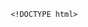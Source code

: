 
        <!DOCTYPE html>
<html lang="en">

<head>
    <meta charset="UTF-8" />
    <meta name="viewport" content="width=device-width, initial-scale=1.0" />
    <title>Mansi Avhad | SEO Content Writer</title>
    <link
        href="https://fonts.googleapis.com/css2?family=Poppins:wght@400;500;600;700&family=Playfair+Display:wght@400;700&display=swap"
        rel="stylesheet">
    <link rel="stylesheet" href="https://cdnjs.cloudflare.com/ajax/libs/font-awesome/6.0.0/css/all.min.css"
        integrity="sha512-9usAa10IRO0HhonpyAIVpjrylPvoDwiPUiKdWk5t3PyolY1cOd4DSE0Ga+ri4AuTroPR5aQvXU9xC6qOPnzFeg=="
        crossorigin="anonymous" referrerpolicy="no-referrer" />
    <style>
        * {
            box-sizing: border-box;
        }

        body {
            margin: 0;
            font-family: 'Poppins', sans-serif;
            background-color: #f8f8f8;
            color: #333;
            line-height: 1.6;
        }

        header {
            background-image: url('https://images.unsplash.com/photo-1519389950473-47ba0277781c');
            background-size: cover;
            background-position: center;
            height: 90vh;
            display: flex;
            align-items: center;
            justify-content: center;
            text-align: center;
            position: relative;
            animation: fadeIn 2s ease-in;
        }

        header::before {
            content: "";
            position: absolute;
            top: 0;
            left: 0;
            width: 100%;
            height: 100%;
            background-color: rgba(0, 0, 0, 0.6);
        }

        .hero-content {
            position: relative;
            z-index: 1;
            color: #fff;
            padding: 2rem;
            animation: fadeInUp 1s ease-out;
        }

        header h1 {
            font-family: 'Playfair Display', serif;
            font-size: 3.5rem;
            margin-bottom: 0.3rem;
            font-weight: 700;
            letter-spacing: 0.1rem;
            animation: textShadow 2s ease-in-out infinite alternate;
        }

        .hero-content p {
            font-family: 'Poppins', sans-serif;
            font-style: italic;
            font-size: 1.4rem;
            margin-top: 0;
            color: #eee;
            text-shadow: 1px 1px 2px rgba(0, 0, 0, 0.5);
        }

        nav {
            background: #333;
            padding: 0.7rem 0;
            position: sticky;
            top: 0;
            z-index: 1000;
            box-shadow: 0 2px 5px rgba(0, 0, 0, 0.3);
        }

        nav ul {
            list-style: none;
            display: flex;
            justify-content: center;
            margin: 0;
            padding: 0;
        }

        nav li {
            margin: 0 1.5rem;
        }

        nav a {
            color: white;
            text-decoration: none;
            font-weight: 500;
            transition: color 0.3s ease, transform 0.2s ease-in-out;
            font-size: 1.1rem;
        }

        nav a:hover {
            color: #007acc;
            text-decoration: underline;
            transform: scale(1.1);
        }

        nav a:active {
            opacity: 0.8;
        }

        nav a:focus {
            outline: 2px solid #007acc;
            outline-offset: 2px;
        }

        section {
            padding: 5rem 2rem;
            max-width: 1000px;
            margin: 0 auto;
            text-align: center;
        }

        section h2 {
            font-family: 'Playfair Display', serif;
            font-size: 3rem;
            color: #222;
            font-weight: 700;
            margin-bottom: 1rem;
            letter-spacing: 0.1rem;
            text-align: left;
            transition: color 0.3s ease, transform 0.3s ease;
        }

        section h2:hover {
            transform: scale(1.05);
            color: #007acc;
        }

        section p {
            font-family: 'Poppins', sans-serif;
            font-size: 1.15rem;
            line-height: 1.8;
            color: #444;
        }

        a.button {
            font-family: 'Poppins', sans-serif;
            background: #007acc;
            color: white;
            padding: 0.8rem 1.6rem;
            border-radius: 8px;
            display: inline-block;
            margin-top: 2rem;
            text-decoration: none;
            font-weight: 600;
            transition: background-color 0.3s ease, box-shadow 0.2s ease-in-out,
                transform 0.2s ease-in-out;
            font-size: 1.1rem;
            box-shadow: 0 4px 6px rgba(0, 0, 0, 0.1);
            animation: buttonShadow 2s ease-in-out infinite alternate;
        }

        a.button:hover {
            background: #005fa3;
            box-shadow: 0 6px 10px rgba(0, 0, 0, 0.2);
            transform: translateY(-3px) scale(1.05);
        }

        a.button:active {
            opacity: 0.8;
            transform: scale(0.95);
        }

        a.button:focus {
            outline: 2px solid #007acc;
            outline-offset: 2px;
        }

        footer {
            text-align: center;
            background: #333;
            color: white;
            padding: 2.5rem 1rem;
            font-size: 1rem;
            font-family: 'Poppins', sans-serif;
        }

        @keyframes fadeIn {
            0% {
                opacity: 0;
                transform: translateY(-20px);
            }

            100% {
                opacity: 1;
                transform: translateY(0);
            }
        }

        @keyframes fadeInUp {
            0% {
                opacity: 0;
                transform: translateY(20px);
            }

            100% {
                opacity: 1;
                transform: translateY(0);
            }
        }

        @keyframes typing {
            from {
                width: 0;
            }

            to {
                width: 100%;
            }
        }

        @keyframes blink-caret {
            from,
            to {
                border-color: transparent
            }

            50% {
                border-color: #fff;
            }
        }

        @keyframes textShadow {
            from {
                text-shadow: 2px 2px 4px rgba(0, 0, 0, 0.2);
            }

            to {
                text-shadow: 2px 2px 4px rgba(0, 122, 255, 0.5);
            }
        }

        @keyframes buttonShadow {
            from {
                box-shadow: 0 4px 6px rgba(0, 0, 0, 0.1);
            }

            to {
                box-shadow: 0 6px 12px rgba(0, 122, 255, 0.3);
            }
        }

        /* Section-specific styles */
        #about {
            background-color: #000;
            color: white;
            animation: fadeIn 2s ease-in;
            text-align: left;
            border-radius: 10px;
            padding: 2rem;
            box-shadow: 0 4px 8px rgba(0, 0, 0, 0.3);
            margin-bottom: 2rem;
        }

        #about h2 {
            color: #fff;
            text-align: left;
            transition: color 0.3s ease, transform 0.3s ease;
        }

        #about h2:hover {
            color: #00aaff;
            transform: scale(1.05);
        }

        #about p {
            color: #ddd;
            text-align: left;
            max-width: 700px;
            margin-left: 0;
            margin-right: auto;
            transition: color 0.3s ease;
        }

        #about p:hover {
            color: #eee;
        }

        #about ul {
            list-style-type: disc;
            padding-left: 2rem;
            color: #ddd;
            text-align: left;
            max-width: 700px;
            margin-left: 0;
            margin-right: auto;
        }

        #about li {
            margin-bottom: 0.5rem;
            transition: color 0.3s ease, transform 0.3s ease;
        }

        #about li:hover {
            color: #fff;
            transform: translateX(5px);
        }

        #work {
            background-image: url('https://images.unsplash.com/photo-1554415707-6e8cfc93fe23?auto=format&fit=crop&w=2070&q=80');
            background-size: cover;
            background-position: center;
            padding: 6rem 2rem;
            color: white;
            animation: fadeIn 2s ease-in;
            background-repeat: no-repeat;
            position: relative;
        }

        #work::before {
            content: "";
            position: absolute;
            top: 0;
            left: 0;
            width: 100%;
            height: 100%;
            background-color: rgba(0, 0, 0, 0.4);
            z-index: 1;
        }

        #work h2 {
            font-family: 'Playfair Display', serif;
            font-size: 3rem;
            font-weight: 700;
            position: relative;
            z-index: 2;
            text-align: left;
            margin-bottom: 1rem;
            letter-spacing: 0.1rem;
            transition: transform 0.3s ease;
            color: #fff;
        }

        #work h2:hover {
            transform: scale(1.05);
            color: #00aaff;
        }

        .work-section {
            display: flex;
            flex-wrap: wrap;
            justify-content: space-between;
            align-items: flex-start;
            margin-bottom: 2rem;
            position: relative;
            z-index: 2;
            background-color: rgba(255, 255, 255, 0.1);
            border-radius: 10px;
            padding: 2rem;
            box-shadow: 0 4px 8px rgba(0, 0, 0, 0.3);
        }

        .work-section h3 {
            flex-basis: 30%;
            text-align: left;
            margin-bottom: 0.5rem;
            font-family: 'Playfair Display', serif;
            font-size: 1.5rem;
            color: #fff;
            font-weight: 700;
            padding-right: 1rem;
            transition: transform 0.3s ease;
        }

        .work-section h3:hover {
            transform: translateX(10px);
            color: #00aaff;
        }

        .work-section>div {
            flex-basis: 65%;
        }

        .work-section ul {
            list-style: none;
            padding-left: 0;
            margin-left: 0;
            margin-bottom: 0.5rem;
        }

        .work-section ul li {
            color: #fff;
            transition: transform 0.3s ease;
        }

        .work-section ul li:hover {
            transform: translateX(5px);
            color: #00aaff;
        }

        .work-section p {
            margin-bottom: 0;
            text-align: left;
            color: #fff;
            font-size: 1.15rem;
            line-height: 1.8;
        }

        .work-section a {
            color: #00aaff;
            text-decoration: none;
            transition: color 0.3s ease;
            font-weight: 600;
        }

        .work-section a:hover {
            color: #fff;
            text-decoration: underline;
            transform: scale(1.05);
        }

        /* Adjust for smaller screens */
        @media (max-width: 768px) {
            .work-section {
                flex-direction: column;
                align-items: flex-start;
            }

            .work-section h3 {
                width: 100%;
                margin-bottom: 0.5rem;
            }

            .work-section>div {
                width: 100%;
            }
        }


        #contact {
            background-color: #000;
            color: white;
            animation: fadeIn 2s ease-in;
            padding: 6rem 2rem;
            border-radius: 10px;
            text-align: center;
            font-family: 'Poppins', sans-serif;
            box-shadow: 0 4px 8px rgba(0, 0, 0, 0.3);
            margin-top: 2rem;
        }

        #contact h2 {
            font-family: 'Playfair Display', serif;
            font-size: 3.2rem;
            font-weight: 700;
            color: white;
            overflow: hidden;
            white-space: nowrap;
            margin: 0 auto 1rem;
            letter-spacing: .1em;
            animation: typing 3.5s steps(30, end) forwards,
                blink-caret .75s step-end infinite;
        }

        #contact p {
            font-family: 'Poppins', sans-serif;
            font-size: 1.15rem;
            line-height: 1.8;
            color: #fff;
            transition: transform 0.2s ease-in-out;
        }

        #contact p:hover {
            transform: scale(1.05);
            color: #eee;
        }

        #contact a {
            font-family: 'Poppins', sans-serif;
            font-weight: bold;
            color: #fff;
            text-decoration: none;
            transition: color 0.3s ease, transform 0.2s ease-in-out;
        }

        #contact a:hover {
            color: #00aaff;
            text-decoration: underline;
            transform: translateX(5px) scale(1.05);
        }

        #contact a:active {
            opacity: 0.8;
        }

        #contact a:focus {
            outline: 2px solid #00aaff;
            outline-offset: 2px;
        }

        /* Media Queries for Responsiveness */
        @media (max-width: 768px) {
            header {
                height: 70vh;
            }

            header h1 {
                font-size: 2.8rem;
            }

            .hero-content p {
                font-size: 1.2rem;
            }

            nav ul {
                flex-direction: column;
                align-items: flex-start;
            }

            nav li {
                margin: 0.7rem 0;
            }

            section {
                padding: 4rem 1.5rem;
            }

            section h2 {
                font-size: 2.5rem;
            }

            section p {
                font-size: 1.1rem;
            }

            #work {
                align-items: center;
                text-align: center;
            }

            #work h2 {
                text-align: left;
                color: #fff;
            }

            #work p {
                text-align: center;
                align-self: center;
                color: #fff;
            }

            #work ul {
                align-self: center;
            }

            #work a.button {
                align-self: center;
            }

            #about,
            #contact {
                text-align: center;
            }

            #about h2,
            #about p,
            #about ul {
                text-align: center;
                margin-left: auto;
                margin-right: auto;
            }
        }

        /* Mobile Styles */
        @media (max-width: 480px) {
            header h1 {
                font-size: 2.5rem;
            }

            .hero-content p {
                font-size: 1rem;
            }

            nav li {
                margin: 0.5rem 0;
            }

            section {
                padding: 3rem 1rem;
            }

            section h2 {
                font-size: 2rem;
            }

            section p {
                font-size: 1rem;
            }

            #work ul {
                padding-left: 2rem;
            }
        }
    </style>

</head>

<body>
    <header>
        <div class="hero-content">
            <h1>Mansi Avhad</h1>
            <p>Helping You Show Up, Stand Out, and Shine Online</p>
            <a href="#contact" class="button">Let's Talk</a>
        </div>
    </header>
    <nav>
        <ul>
            <li><a href="#about">About</a></li>
            <li><a href="#work">Work</a></li>
            <li><a href="#contact">Contact</a></li>
        </ul>
    </nav>
    <section id="about">
        <h2>Hi, I'm Mansi!</h2>
        <p>
            I'm a passionate SEO Content Writer dedicated to helping businesses like yours
            thrive online. I don't just write words; I craft strategic content that
            drives traffic, boosts engagement, and converts visitors into loyal
            customers.
        </p>
        <p>Here's what I bring to the table:</p>
        <ul>
            <li>
                <b>SEO Expertise:</b> I understand the intricacies of search engine
                optimization and write content that ranks.
            </li>
            <li>
                <b>Compelling Storytelling:</b> I captivate your audience with engaging
                narratives that resonate.
            </li>
            <li>
                <b>Versatile Writing:</b> From blog posts and articles to website copy
                and marketing materials, I've got you covered.
            </li>
        </ul>
    </section>
    <section id="work">
        <h2>My Work</h2>
        <p>
            Here's a glimpse into my work. I write about a variety of topics related to
            SEO, content marketing, and digital strategy.
        </p>
        <div class="work-section">
            <h3>B2B Blogs</h3>
            <div>
                <ul>
                    <li><a
                            href="https://medium.com/@mansiavhad4/the-real-reason-your-linkedin-posts-arent-bringing-in-leads-7a1a17e289b6"
                            rel="noopener noreferrer" target="_blank">The Real Reason Your LinkedIn Posts Aren’t Bringing in
                            Leads</a></li>
                    <li><a
                            href="https://medium.com/@mansiavhad4/why-case-studies-are-your-secret-weapon-in-b2b-marketing-a1ac35da21b0"
                            rel="noopener noreferrer" target="_blank">Why Case Studies Are Your Secret Weapon in B2B
                            Marketing</a></li>
                    <li><a
                            href="https://medium.com/@mansiavhad4/why-canva-is-the-branding-backbone-for-mid-sized-businesses-c6afc932c9b7"
                            rel="noopener noreferrer" target="_blank">Why Canva Is the Branding Backbone for Mid-Sized
                            Businesses</a></li>
                    <li><a href="#">Is Your Business Ready for an Economic Downturn?</a></li>
                    <li><a href="#">The Growing Importance of ESG Investments</a></li>
                </ul>
                <p>I specialize in creating in-depth, informative content for B2B audiences. My
                    focus is on providing valuable insights and actionable strategies.</p>
            </div>
        </div>
        <div class="work-section">
            <h3>B2C Blogs</h3>
            <div>
                <ul>
                    <li><a href="#">Skincare Myths You Still Believe—and What Actually Works</a></li>
                    <li><a href="#">Why We Buy – The Psychology Behind Your Shopping Habits</a></li>
                    <li><a href="#">Scroll, Stop, Shop: Cracking the Code of Mobile Buyers</a></li>
                </ul>
                <p>For B2C clients, I craft compelling narratives and engaging content that
                    resonates with consumers and builds brand loyalty.</p>
            </div>
        </div>
        <div class="work-section">
            <h3>News Articles</h3>
            <div>
                <ul>
                    <li><a href="#">Start Fresh: How One Simple Morning Habit Boosts Your Energy All Day</a></li>
                    <li><a href="#">The “Treat Yourself” Economy: Inside the Rise of Micro-Splurges</a></li>
                </ul>
                <p>I stay up-to-date with the latest industry trends and deliver timely,
                    well-researched news articles.</p>
            </div>
        </div>
    </section>
    <section id="contact">
        <h2>Ready to Elevate Your Content?</h2>
        <p>
            I'm excited to discuss how I can help your business achieve its content
            marketing objectives. Let's connect!
        </p>
        <p>
            <i class="fas fa-envelope"></i>
            <a href="mailto:mansiavhad4@gmail.com">mansiavhad4@gmail.com</a><br />
            <i class="fas fa-phone"></i>
            <a href="tel:9819455710">9819455710</a><br />
            <i class="fab fa-linkedin"></i>
            <a href="https://linkedin.com/in/mansiavhad" target="_blank" rel="noopener noreferrer">LinkedIn</a><br />
            <i class="fas fa-file-alt"></i>
            <a href="https://aquamarine-evie-30.tiiny.site" target="_blank" rel="noopener noreferrer">View My
                Resume</a>
        </p>
    </section>
    <footer>
        &copy; 2025 Mansi Avhad. All rights reserved.
    </footer>
</body>

</html>
